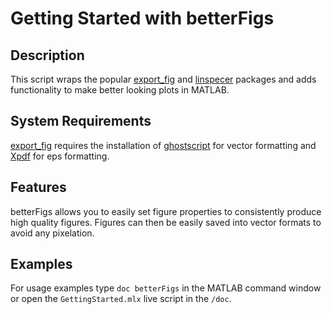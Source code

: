 Getting Started with betterFigs
===============================

Description
-----------

This script wraps the popular [export\_fig](https://www.mathworks.com/matlabcentral/fileexchange/23629-export_fig) and [linspecer](https://au.mathworks.com/matlabcentral/fileexchange/42673-beautiful-and-distinguishable-line-colors-colormap?s_tid=ta_fx_results) packages and adds functionality to make better looking plots in MATLAB.

System Requirements
-------------------

[export\_fig](https://www.mathworks.com/matlabcentral/fileexchange/23629-export_fig) requires the installation of [ghostscript](http://ghostscript.com) for vector formatting and [Xpdf](http://xpdfreader.com) for eps formatting.

Features
--------

betterFigs allows you to easily set figure properties to consistently produce high quality figures. Figures can then be easily saved into vector formats to avoid any pixelation.

Examples
---------------
For usage examples type `doc betterFigs` in the MATLAB command window or open the `GettingStarted.mlx` live script in the `/doc`.

